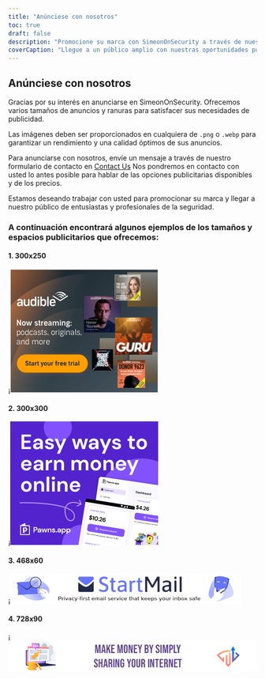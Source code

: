 ```yaml
---
title: "Anúnciese con nosotros"
toc: true
draft: false
description: "Promocione su marca con SimeonOnSecurity a través de nuestras opciones de publicidad."
coverCaption: "Llegue a un público amplio con nuestras oportunidades publicitarias."
---
```


## Anúnciese con nosotros

Gracias por su interés en anunciarse en SimeonOnSecurity. Ofrecemos varios tamaños de anuncios y ranuras para satisfacer sus necesidades de publicidad.

Las imágenes deben ser proporcionados en cualquiera de `.png` o `.webp` para garantizar un rendimiento y una calidad óptimos de sus anuncios.

Para anunciarse con nosotros, envíe un mensaje a través de nuestro formulario de contacto en [Contact Us](https://simeononsecurity.ch/contactus/) Nos pondremos en contacto con usted lo antes posible para hablar de las opciones publicitarias disponibles y de los precios.

Estamos deseando trabajar con usted para promocionar su marca y llegar a nuestro público de entusiastas y profesionales de la seguridad.

### A continuación encontrará algunos ejemplos de los tamaños y espacios publicitarios que ofrecemos:

#### 1. 300x250
¡![300x250 Ad](/img/ads/amazon/audible-300x250.png)

#### 2. 300x300
¡![300x300 Ad](/img/ads/pawnsapp/earn_money_general_300x300.png)

#### 3. 468x60
¡![468x60 Ad](/img/ads/startmail/startmail_468x60.png)

#### 4. 728x90
¡![728x90 Ad](/img/ads/traffmonetizer/make_money_by_simply_sharing_your_internet-728x90.png)
